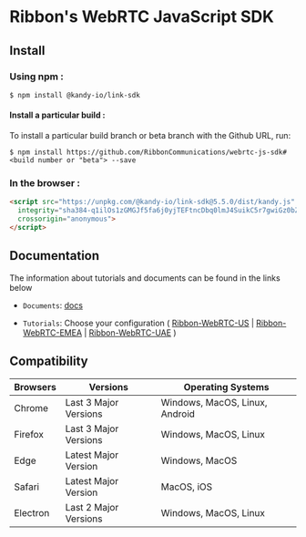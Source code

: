 # Ribbon's WebRTC JavaScript SDK

## Install

### Using npm :

`$ npm install @kandy-io/link-sdk`

#### Install a particular build :

To install a particular build branch or beta branch with the Github URL, run:

`$ npm install https://github.com/RibbonCommunications/webrtc-js-sdk#<build number or "beta"> --save`

### In the browser :
```html
<script src="https://unpkg.com/@kandy-io/link-sdk@5.5.0/dist/kandy.js"
  integrity="sha384-q1ilOs1zGMGJf5fa6j0yjTEFtncDbq0lmJ4SuikC5r7gwiGz0bZuF5zrzdYTZwak"
  crossorigin="anonymous">
</script>
```
## Documentation

The information about tutorials and documents can be found in the links below

* `Documents`: [docs](https://RibbonCommunications.github.io/webrtc-js-sdk/docs)

* `Tutorials`: Choose your configuration ( [Ribbon-WebRTC-US](https://RibbonCommunications.github.io/webrtc-js-sdk/tutorials/?config=us#/Configurations) | [Ribbon-WebRTC-EMEA](https://RibbonCommunications.github.io/webrtc-js-sdk/tutorials/?config=emea#/Configurations) | [Ribbon-WebRTC-UAE](https://RibbonCommunications.github.io/webrtc-js-sdk/tutorials/?config=uae#/Configurations) )

## Compatibility

| Browsers | Versions              | Operating Systems              |
|----------|-----------------------|--------------------------------|
| Chrome   | Last 3 Major Versions | Windows, MacOS, Linux, Android |
| Firefox  | Last 3 Major Versions | Windows, MacOS, Linux          |
| Edge     | Latest Major Version  | Windows, MacOS                 |
| Safari   | Latest Major Version  | MacOS, iOS                     |
| Electron | Last 2 Major Versions | Windows, MacOS, Linux          |
